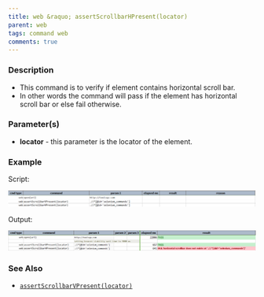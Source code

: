 ```yaml
---
title: web &raquo; assertScrollbarHPresent(locator)
parent: web
tags: command web
comments: true
---
```


### Description

*   This command is to verify if element contains horizontal scroll bar.
*   In other words the command will pass if the element has horizontal scroll bar or else fail otherwise.

### Parameter(s)

- **locator** - this parameter is the locator of the element.

### Example

Script:
      
![](image/assertScrollbarHPresent_01.png)

Output:

![](image/assertScrollbarHPresent_02.png)

### See Also

*    [`assertScrollbarVPresent(locator)`](assertScrollbarVPresent(locator).html)